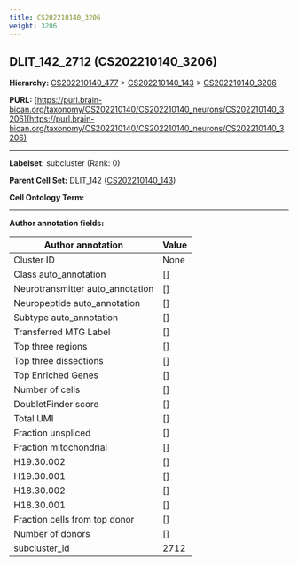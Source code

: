 ```yaml
---
title: CS202210140_3206
weight: 3206
---
```

## DLIT_142_2712 (CS202210140_3206)
<b>Hierarchy: </b>
[CS202210140_477](../CS202210140_477) >
[CS202210140_143](../CS202210140_143) >
[CS202210140_3206](../CS202210140_3206)

**PURL:** [https://purl.brain-bican.org/taxonomy/CS202210140/CS202210140_neurons/CS202210140_3206](https://purl.brain-bican.org/taxonomy/CS202210140/CS202210140_neurons/CS202210140_3206)

---


**Labelset:** subcluster (Rank: 0)

**Parent Cell Set:** DLIT_142 ([CS202210140_143](../CS202210140_143))



**Cell Ontology Term:** 

[MARKER GENES.]: #


---

[TRANSFERRED ANNOTATIONS.]: #


[AUTHOR ANNOTATION FIELDS.]: #


**Author annotation fields:**

| Author annotation | Value |
|-------------------|-------|
|Cluster ID|None|
|Class auto_annotation|[]|
|Neurotransmitter auto_annotation|[]|
|Neuropeptide auto_annotation|[]|
|Subtype auto_annotation|[]|
|Transferred MTG Label|[]|
|Top three regions|[]|
|Top three dissections|[]|
|Top Enriched Genes|[]|
|Number of cells|[]|
|DoubletFinder score|[]|
|Total UMI|[]|
|Fraction unspliced|[]|
|Fraction mitochondrial|[]|
|H19.30.002|[]|
|H19.30.001|[]|
|H18.30.002|[]|
|H18.30.001|[]|
|Fraction cells from top donor|[]|
|Number of donors|[]|
|subcluster_id|2712|
